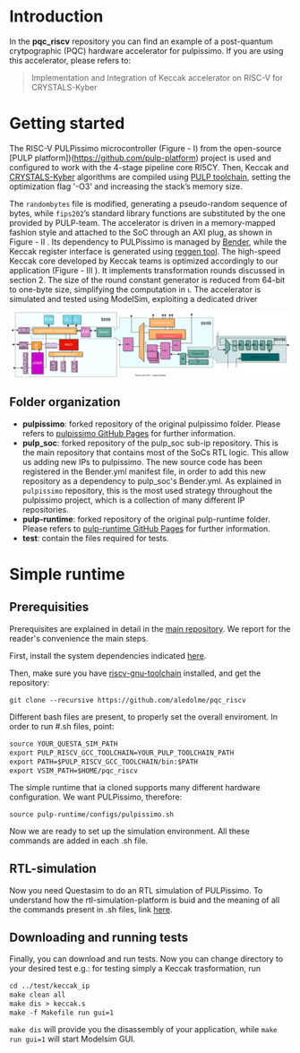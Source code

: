 # Introduction

In the **pqc_riscv** repository you can find an example of a post-quantum crytpographic (PQC) hardware accelerator for pulpissimo. 
If you are using this accelerator, please refers to:

> Implementation and Integration of Keccak accelerator on RISC-V for CRYSTALS-Kyber


# Getting started
The RISC-V PULPissimo microcontroller (Figure - I) from the open-source [PULP platform])(https://github.com/pulp-platform) project is used and configured to work with the 4-stage pipeline core RI5CY. Then, Keccak and [CRYSTALS-Kyber](https://github.com/PQClean/PQClean/tree/master/crypto_kem) algorithms are compiled using [PULP toolchain](https://github.com/pulp-platform/pulp-riscv-gnu-toolchain), setting the optimization flag '-O3' and increasing the
stack’s memory size.

The `randombytes` file is modified, generating a pseudo-random sequence of bytes, while `fips202`’s standard library functions are substituted
by the one provided by PULP-team. The accelerator is driven in a memory-mapped fashion style and attached to the SoC through an AXI plug, as shown in Figure - II . Its dependency to PULPissimo is managed by [Bender](https://github.com/pulp-platform/bender), while the Keccak register interface is
generated using [reggen tool](https://docs.opentitan.org/util/reggen/doc/).
The high-speed Keccak core developed by Keccak teams is optimized accordingly to our application (Figure - III ). It implements transformation
rounds discussed in section 2. The size of the round constant generator is reduced from 64-bit to one-byte size, simplifying the computation in ι. The accelerator is simulated and tested using ModelSim, exploiting a dedicated driver

![Image](https://github.com/aledolme/pqc_riscv/blob/main/keccak_ip.svg)

## Folder organization
- **pulpissimo**: forked repository of the original pulpissimo folder. Please refers to [pulpissimo GitHub Pages](https://github.com/pulp-platform/pulpissimo) for further information. 
- **pulp_soc**: forked repository of the pulp_soc sub-ip repository. This is the main repository that contains most of the SoCs RTL logic. This allow us adding new IPs to pulpissimo. The new source code has been registered in the Bender.yml manifest file, in order to add this new repository as a dependency to pulp_soc's Bender.yml. As explained in `pulpissimo` repository, this is the most used strategy throughout the pulpissimo project, which is a collection of many different IP repositories.
- **pulp-runtime**: forked repository of the original pulp-runtime folder. Please refers to [pulp-runtime GitHub Pages](https://github.com/pulp-platform/pulp-runtime.git) for further information.  
- **test**: contain the files required for tests.

# Simple runtime
## Prerequisities
Prerequisites are explained in detail in the [main repository](https://github.com/pulp-platform/pulpissimo). We report for the reader's convenience the main steps.

First, install the system dependencies indicated [here](https://github.com/pulp-platform/pulp-runtime/blob/master/README.md).

Then, make sure you have  [riscv-gnu-toolchain](https://github.com/pulp-platform/pulp-riscv-gnu-toolchain) installed, and get the repository:
```
git clone --recursive https://github.com/aledolme/pqc_riscv
```
Different bash files are present, to properly set the overall enviroment. In order to run #.sh files, point:
```
source YOUR_QUESTA_SIM_PATH
export PULP_RISCV_GCC_TOOLCHAIN=YOUR_PULP_TOOLCHAIN_PATH
export PATH=$PULP_RISCV_GCC_TOOLCHAIN/bin:$PATH
export VSIM_PATH=$HOME/pqc_riscv
```
The simple runtime that ia cloned supports many different hardware configuration. We want PULPissimo, therefore:
```
source pulp-runtime/configs/pulpissimo.sh
```
Now we are ready to set up the simulation environment. All these commands are added in each .sh file.

## RTL-simulation
Now you need Questasim to do an RTL simulation of PULPissimo. To understand how the rtl-simulation-platform is buid and the meaning of all the commands present in .sh files, link [here](https://github.com/pulp-platform/pulpissimo/blob/master/README.md#building-the-rtl-simulation-platform).

## Downloading and running tests
Finally, you can download and run tests. Now you can change directory to your desired test e.g.: for testing simply a Keccak trasformation, run
```
cd ../test/keccak_ip
make clean all
make dis > keccak.s
make -f Makefile run gui=1
```
`make dis` will provide you the disassembly of your application, while `make run gui=1` will start Modelsim GUI.

